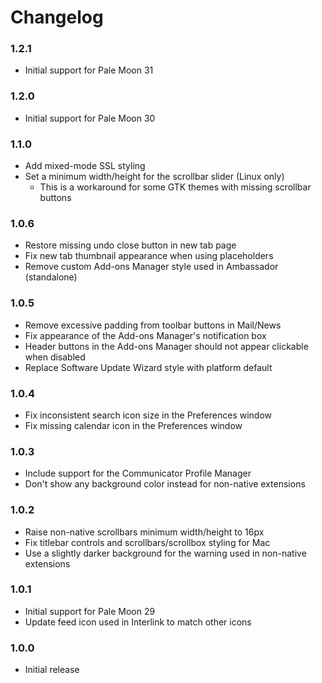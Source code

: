 # Changelog

### 1.2.1
- Initial support for Pale Moon 31

### 1.2.0
- Initial support for Pale Moon 30

### 1.1.0
- Add mixed-mode SSL styling
- Set a minimum width/height for the scrollbar slider (Linux only)
  * This is a workaround for some GTK themes with missing scrollbar buttons

### 1.0.6
- Restore missing undo close button in new tab page
- Fix new tab thumbnail appearance when using placeholders
- Remove custom Add-ons Manager style used in Ambassador (standalone)

### 1.0.5
- Remove excessive padding from toolbar buttons in Mail/News
- Fix appearance of the Add-ons Manager's notification box
- Header buttons in the Add-ons Manager should not appear clickable when disabled
- Replace Software Update Wizard style with platform default

### 1.0.4
- Fix inconsistent search icon size in the Preferences window
- Fix missing calendar icon in the Preferences window

### 1.0.3
- Include support for the Communicator Profile Manager
- Don't show any background color instead for non-native extensions

### 1.0.2
- Raise non-native scrollbars minimum width/height to 16px
- Fix titlebar controls and scrollbars/scrollbox styling for Mac
- Use a slightly darker background for the warning used in non-native extensions

### 1.0.1
- Initial support for Pale Moon 29
- Update feed icon used in Interlink to match other icons

### 1.0.0
- Initial release